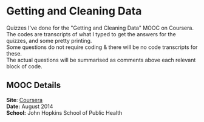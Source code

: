 # Getting and Cleaning Data

Quizzes I've done for the "Getting and Cleaning Data" MOOC on Coursera.  
The codes are transcripts of what I typed to get the answers for the quizzes, and some pretty printing.  
Some questions do not require coding & there will be no code transcripts for these.  
The actual questions will be summarised as comments above each relevant block of code.  

## MOOC Details
__Site__: [Coursera](https://www.coursera.org/course/getdata)  
__Date:__ August 2014  
__School:__ John Hopkins School of Public Health  
